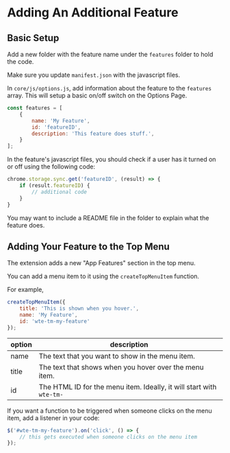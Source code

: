 # Adding An Additional Feature

## Basic Setup

Add a new folder with the feature name under the `features` folder to hold the code.

Make sure you update `manifest.json` with the javascript files.

In `core/js/options.js`, add information about the feature to the `features` array. This will setup a basic on/off switch on the Options Page.

``` js
const features = [
	{
		name: 'My Feature',
		id: 'featureID',
		description: 'This feature does stuff.',
	}
];
```

In the feature's javascript files, you should check if a user has it turned on or off using the following code:

``` js
chrome.storage.sync.get('featureID', (result) => {
	if (result.featureID) {
        // additional code
    }
}
```

You may want to include a README file in the folder to explain what the feature does.

## Adding Your Feature to the Top Menu

The extension adds a new "App Features" section in the top menu.

You can add a menu item to it using the `createTopMenuItem` function.

For example,

``` js
createTopMenuItem({
	title: 'This is shown when you hover.',
	name: 'My Feature',
	id: 'wte-tm-my-feature'
});
```

| option | description |
|--------|-------------|
| name | The text that you want to show in the menu item. |
| title | The text that shows when you hover over the menu item. |
| id | The HTML ID for the menu item. Ideally, it will start with `wte-tm-`|

If you want a function to be triggered when someone clicks on the menu item, add a listener in your code:

``` js
$('#wte-tm-my-feature').on('click', () => {
	// this gets executed when someone clicks on the menu item
});
```
